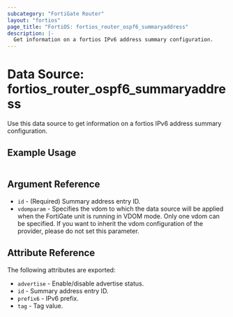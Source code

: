 ```yaml
---
subcategory: "FortiGate Router"
layout: "fortios"
page_title: "FortiOS: fortios_router_ospf6_summaryaddress"
description: |-
  Get information on a fortios IPv6 address summary configuration.
---
```


# Data Source: fortios_router_ospf6_summaryaddress
Use this data source to get information on a fortios IPv6 address summary configuration.


## Example Usage

```hcl

```

## Argument Reference

* `id` - (Required) Summary address entry ID.
* `vdomparam` - Specifies the vdom to which the data source will be applied when the FortiGate unit is running in VDOM mode. Only one vdom can be specified. If you want to inherit the vdom configuration of the provider, please do not set this parameter.

## Attribute Reference

The following attributes are exported:

* `advertise` - Enable/disable advertise status.
* `id` - Summary address entry ID.
* `prefix6` - IPv6 prefix.
* `tag` - Tag value.
